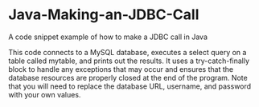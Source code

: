 # Java-Making-an-JDBC-Call
A code snippet example of how to make a JDBC call in Java

This code connects to a MySQL database, executes a select query on a table called mytable, and prints out the results. It uses a try-catch-finally block to handle any exceptions that may occur and ensures that the database resources are properly closed at the end of the program. Note that you will need to replace the database URL, username, and password with your own values.
